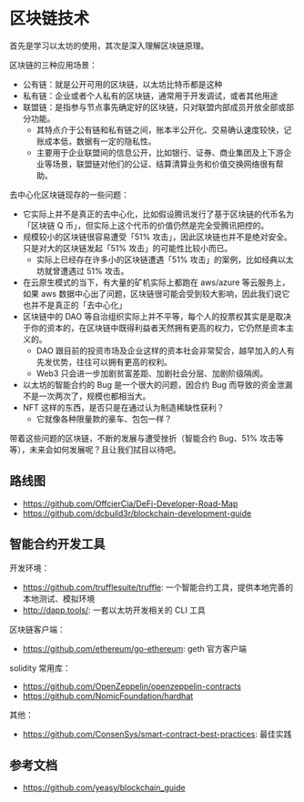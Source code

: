 # 区块链技术

首先是学习以太坊的使用，其次是深入理解区块链原理。

区块链的三种应用场景：

- 公有链：就是公开可用的区块链，以太坊比特币都是这种
- 私有链：企业或者个人私有的区块链，通常用于开发调试，或者其他用途
- 联盟链：是指参与节点事先确定好的区块链，只对联盟内部成员开放全部或部分功能。
  - 其特点介于公有链和私有链之间，账本半公开化、交易确认速度较快，记账成本低，数据有一定的隐私性。 
  - 主要用于企业联盟间的信息公开，比如银行、证券、商业集团及上下游企业等场景，联盟链对他们的公证、结算清算业务和价值交换网络很有帮助。


去中心化区块链现存的一些问题：

- 它实际上并不是真正的去中心化，比如假设腾讯发行了基于区块链的代币名为「区块链 Q 币」，但实际上这个代币的价值仍然是完全受腾讯把控的。
- 规模较小的区块链很容易遭受「51% 攻击」，因此区块链也并不是绝对安全。只是对大的区块链发起「51% 攻击」的可能性比较小而已。
  - 实际上已经存在许多小的区块链遭遇「51% 攻击」的案例，比如经典以太坊就曾遭遇过 51% 攻击。
- 在云原生模式的当下，有大量的矿机实际上都跑在 aws/azure 等云服务上，如果 aws 数据中心出了问题，区块链很可能会受到较大影响，因此我们说它也并不是真正的「去中心化」
- 区块链中的 DAO 等自治组织实际上并不平等，每个人的投票权其实是是取决于你的资本的，在区块链中既得利益者天然拥有更高的权力，它仍然是资本主义的。
  - DAO 跟目前的投资市场及企业这样的资本社会非常契合，越早加入的人有先发优势，往往可以拥有更高的权利。
  - Web3 只会进一步加剧贫富差距、加剧社会分层、加剧阶级隔阂。
- 以太坊的智能合约的 Bug 是一个很大的问题，因合约 Bug 而导致的资金泄漏不是一次两次了，规模也都相当大。
- NFT 这样的东西，是否只是在通过认为制造稀缺性获利？
  - 它就像各种限量款的豪车、包包一样？


带着这些问题的区块链，不断的发展与遭受挫折（智能合约 Bug、51% 攻击等等），未来会如何发展呢？且让我们拭目以待吧。


## 路线图

- https://github.com/OffcierCia/DeFi-Developer-Road-Map
- https://github.com/dcbuild3r/blockchain-development-guide


## 智能合约开发工具

开发环境：

- https://github.com/trufflesuite/truffle: 一个智能合约工具，提供本地完善的本地测试、模拟环境
- http://dapp.tools/: 一套以太坊开发相关的 CLI 工具

区块链客户端：

- https://github.com/ethereum/go-ethereum: geth 官方客户端

solidity 常用库：

- https://github.com/OpenZeppelin/openzeppelin-contracts
- https://github.com/NomicFoundation/hardhat


其他：

- https://github.com/ConsenSys/smart-contract-best-practices: 最佳实践

## 参考文档

- https://github.com/yeasy/blockchain_guide
